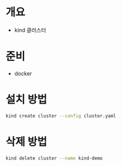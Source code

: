 # 개요
* kind 클러스터

# 준비
* docker

# 설치 방법
```bash
kind create cluster --config cluster.yaml
```

# 삭제 방법
```bash
kind delete cluster --name kind-demo
```
